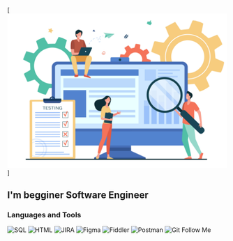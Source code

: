 [![Header](https://github.com/SedaOvsepyan1997/SedaOvsepyan1997/blob/main/assets/10172-scaled.jpg)]

## I'm begginer Software Engineer

### Languages and Tools
![SQL](https://img.shields.io/badge/-SQL-black?style=for-the-badge&logo=SQL&logoColor=blue)
![HTML](https://img.shields.io/badge/-HTML-black?style=for-the-badge&logo=HTML&logoColor=blue)
![JIRA](https://img.shields.io/badge/-JIRA-black?style=for-the-badge&logo=JIRA&logoColor=blue)
![Figma](https://img.shields.io/badge/-Figma-black?style=for-the-badge&logo=Figma&logoColor=blue)
![Fiddler](https://img.shields.io/badge/-Fiddler-black?style=for-the-badge&logo=Fiddler&logoColor=blue)
![Postman](https://img.shields.io/badge/-Postman-black?style=for-the-badge&logo=Postman&logoColor=blue)
![Git](https://img.shields.io/badge/-Git-black?style=for-the-badge&logo=Git&logoColor=blue)
Follow Me